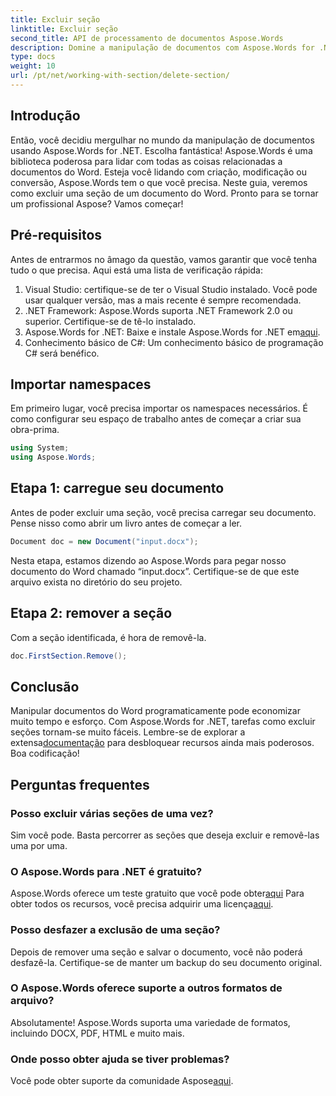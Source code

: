 ```yaml
---
title: Excluir seção
linktitle: Excluir seção
second_title: API de processamento de documentos Aspose.Words
description: Domine a manipulação de documentos com Aspose.Words for .NET. Aprenda como excluir seções de documentos do Word em algumas etapas simples.
type: docs
weight: 10
url: /pt/net/working-with-section/delete-section/
---
```

## Introdução

Então, você decidiu mergulhar no mundo da manipulação de documentos usando Aspose.Words for .NET. Escolha fantástica! Aspose.Words é uma biblioteca poderosa para lidar com todas as coisas relacionadas a documentos do Word. Esteja você lidando com criação, modificação ou conversão, Aspose.Words tem o que você precisa. Neste guia, veremos como excluir uma seção de um documento do Word. Pronto para se tornar um profissional Aspose? Vamos começar!

## Pré-requisitos

Antes de entrarmos no âmago da questão, vamos garantir que você tenha tudo o que precisa. Aqui está uma lista de verificação rápida:

1. Visual Studio: certifique-se de ter o Visual Studio instalado. Você pode usar qualquer versão, mas a mais recente é sempre recomendada.
2. .NET Framework: Aspose.Words suporta .NET Framework 2.0 ou superior. Certifique-se de tê-lo instalado.
3. Aspose.Words for .NET: Baixe e instale Aspose.Words for .NET em[aqui](https://releases.aspose.com/words/net/).
4. Conhecimento básico de C#: Um conhecimento básico de programação C# será benéfico.

## Importar namespaces

Em primeiro lugar, você precisa importar os namespaces necessários. É como configurar seu espaço de trabalho antes de começar a criar sua obra-prima.

```csharp
using System;
using Aspose.Words;
```

## Etapa 1: carregue seu documento

Antes de poder excluir uma seção, você precisa carregar seu documento. Pense nisso como abrir um livro antes de começar a ler.

```csharp
Document doc = new Document("input.docx");
```

Nesta etapa, estamos dizendo ao Aspose.Words para pegar nosso documento do Word chamado “input.docx”. Certifique-se de que este arquivo exista no diretório do seu projeto.

## Etapa 2: remover a seção

Com a seção identificada, é hora de removê-la.

```csharp
doc.FirstSection.Remove();
```


## Conclusão

 Manipular documentos do Word programaticamente pode economizar muito tempo e esforço. Com Aspose.Words for .NET, tarefas como excluir seções tornam-se muito fáceis. Lembre-se de explorar a extensa[documentação](https://reference.aspose.com/words/net/) para desbloquear recursos ainda mais poderosos. Boa codificação!

## Perguntas frequentes

### Posso excluir várias seções de uma vez?
Sim você pode. Basta percorrer as seções que deseja excluir e removê-las uma por uma.

### O Aspose.Words para .NET é gratuito?
 Aspose.Words oferece um teste gratuito que você pode obter[aqui](https://releases.aspose.com/) Para obter todos os recursos, você precisa adquirir uma licença[aqui](https://purchase.aspose.com/buy).

### Posso desfazer a exclusão de uma seção?
Depois de remover uma seção e salvar o documento, você não poderá desfazê-la. Certifique-se de manter um backup do seu documento original.

### O Aspose.Words oferece suporte a outros formatos de arquivo?
Absolutamente! Aspose.Words suporta uma variedade de formatos, incluindo DOCX, PDF, HTML e muito mais.

### Onde posso obter ajuda se tiver problemas?
 Você pode obter suporte da comunidade Aspose[aqui](https://forum.aspose.com/c/words/8).